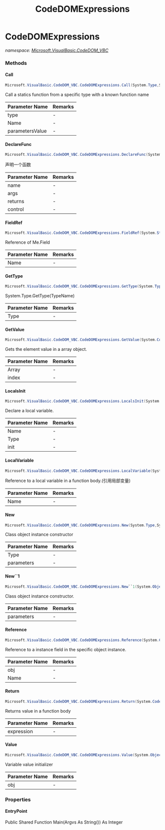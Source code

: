 ﻿---
title: CodeDOMExpressions
---

# CodeDOMExpressions
_namespace: [Microsoft.VisualBasic.CodeDOM_VBC](N-Microsoft.VisualBasic.CodeDOM_VBC.html)_



### Methods

#### Call
```csharp
Microsoft.VisualBasic.CodeDOM_VBC.CodeDOMExpressions.Call(System.Type,System.String,System.Object[])
```
Call a statics function from a specific type with a known function name

|Parameter Name|Remarks|
|--------------|-------|
|type|-|
|Name|-|
|parametersValue|-|


#### DeclareFunc
```csharp
Microsoft.VisualBasic.CodeDOM_VBC.CodeDOMExpressions.DeclareFunc(System.String,System.Collections.Generic.Dictionary{System.String,System.Type},System.Type,System.CodeDom.MemberAttributes)
```
声明一个函数

|Parameter Name|Remarks|
|--------------|-------|
|name|-|
|args|-|
|returns|-|
|control|-|


#### FieldRef
```csharp
Microsoft.VisualBasic.CodeDOM_VBC.CodeDOMExpressions.FieldRef(System.String)
```
Reference of Me.Field

|Parameter Name|Remarks|
|--------------|-------|
|Name|-|


#### GetType
```csharp
Microsoft.VisualBasic.CodeDOM_VBC.CodeDOMExpressions.GetType(System.Type)
```
System.Type.GetType(TypeName)

|Parameter Name|Remarks|
|--------------|-------|
|Type|-|


#### GetValue
```csharp
Microsoft.VisualBasic.CodeDOM_VBC.CodeDOMExpressions.GetValue(System.CodeDom.CodeExpression,System.Int32)
```
Gets the element value in a array object.

|Parameter Name|Remarks|
|--------------|-------|
|Array|-|
|index|-|


#### LocalsInit
```csharp
Microsoft.VisualBasic.CodeDOM_VBC.CodeDOMExpressions.LocalsInit(System.String,System.Type,System.Object)
```
Declare a local variable.

|Parameter Name|Remarks|
|--------------|-------|
|Name|-|
|Type|-|
|init|-|


#### LocalVariable
```csharp
Microsoft.VisualBasic.CodeDOM_VBC.CodeDOMExpressions.LocalVariable(System.String)
```
Reference to a local variable in a function body.(引用局部变量)

|Parameter Name|Remarks|
|--------------|-------|
|Name|-|


#### New
```csharp
Microsoft.VisualBasic.CodeDOM_VBC.CodeDOMExpressions.New(System.Type,System.CodeDom.CodeExpression[])
```
Class object instance constructor

|Parameter Name|Remarks|
|--------------|-------|
|Type|-|
|parameters|-|


#### New``1
```csharp
Microsoft.VisualBasic.CodeDOM_VBC.CodeDOMExpressions.New``1(System.Object[])
```
Class object instance constructor.

|Parameter Name|Remarks|
|--------------|-------|
|parameters|-|


#### Reference
```csharp
Microsoft.VisualBasic.CodeDOM_VBC.CodeDOMExpressions.Reference(System.CodeDom.CodeExpression,System.String)
```
Reference to a instance field in the specific object instance.

|Parameter Name|Remarks|
|--------------|-------|
|obj|-|
|Name|-|


#### Return
```csharp
Microsoft.VisualBasic.CodeDOM_VBC.CodeDOMExpressions.Return(System.CodeDom.CodeExpression)
```
Returns value in a function body

|Parameter Name|Remarks|
|--------------|-------|
|expression|-|


#### Value
```csharp
Microsoft.VisualBasic.CodeDOM_VBC.CodeDOMExpressions.Value(System.Object)
```
Variable value initializer

|Parameter Name|Remarks|
|--------------|-------|
|obj|-|




### Properties

#### EntryPoint
Public Shared Function Main(Argvs As String()) As Integer

